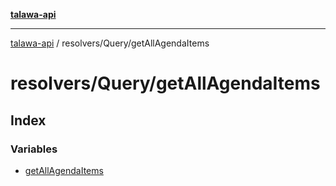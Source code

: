 [**talawa-api**](../../../README.md)

***

[talawa-api](../../../modules.md) / resolvers/Query/getAllAgendaItems

# resolvers/Query/getAllAgendaItems

## Index

### Variables

- [getAllAgendaItems](variables/getAllAgendaItems.md)
